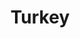 ---
title: Turkey
crosslinks:
- syriancivilwar
- europe
- worldnews
- place
- AskHistorians
- islam
- MapPorn
- armenia
- kurdistan
- AMAAggregator
- TurkicHistory
- de
- SyrianCirclejerkWar
- AskReddit
- IAmA
- politics
- WTF
- pics
- pakistan
---